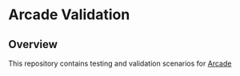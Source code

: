 # Arcade Validation

## Overview
This repository contains testing and validation scenarios for [Arcade](https://github.com/dotnet/arcade)
